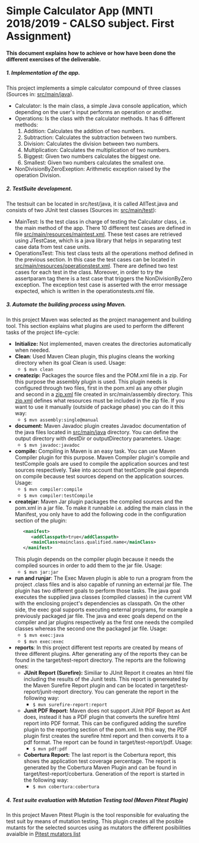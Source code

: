 # Simple Calculator App (MNTI 2018/2019 -  CALSO subject. First Assignment) 

#### This document explains how to achieve or how have been done the different exercises of the deliverable.

##### 1. Implementation of the app.
This project implements a simple calculator compound of three classes (Sources in: [src/main/java](src/main/java)). 
   * Calculator: Is the main class, a simple Java console application, which depending on the user's input performs an operation or another.
   * Operations: Is the class with the calculator methods. It has 6 different methods:
      1. Addition: Calculates the addition of two numbers.
      2. Subtraction: Calculates the subtraction between two numbers.
      3. Division: Calculates the division between two numbers.
      4. Multiplication: Calculates the multiplication of two numbers.
      5. Biggest: Given two numbers calculates the biggest one.
      6. Smallest: Given two numbers calculates the smallest one.
   * NonDivisionByZeroExeption: Arithmetic exception raised by the operation Division. 
##### 2. TestSuite development.
The testsuit can be located in src/test/java, it is called AllTest.java and consists of two JUnit test classes (Sources in: [src/main/test](src/main/test)): 
   * MainTest: Is the test class in charge of testing the Calculator class, i.e. the main method of the app. There 10 different test cases are defined  in file [src/main/resources/maintest.xml](src/main/resources/maintest.xml). These test cases are retrieved using JTestCase, which is a java library that helps in separating test case data from test case units.
   * OperationsTest: This test class tests all the operations method defined in the previous section. In this case the test cases can be located in [src/main/resources/operationstest.xml](src/main/resources/operationstest.xml). There are defined two test cases for each test in the class. Moreover, in order to try the assertparam tag there is a test case that triggers the NonDivisionByZero exception. The exception test case is asserted with the error message expected, which is written in the operationstests.xml file.
##### 3. Automate the building process using Maven.
In this project Maven was selected as the project management and building tool. This section explains what plugins are used to perform the different tasks of the project life-cycle:
   * **Initialize:** Not implemented, maven creates the directories automatically when needed.
   * **Clean**: Used Maven Clean plugin, this plugins cleans the working directory when its goal Clean is used. Usage:
      * ``` $ mvn clean ```
   * **createzip:** Packages the source files and the POM.xml file in a zip. For this purpose the assembly plugin is used. This plugin needs is configured through two files, first in the pom.xml as any other plugin and second in a [zip.xml](src/main/assembly/zip.xml) file created in src/main/assembly directory. This [zip.xml](src/main/assembly/zip.xml)  defines what resources must be included in the zip file. If you want to use it manually (outside of package phase) you can do it this way:
      * ``` $ mvn assembly:single@manual ```
   * **document:** Maven Javadoc plugin creates Javadoc documentation of the java files located in [src/main/java](src/main/java) directory. You can define the output directory with destDir or outputDirectory parameters. Usage:
      * ``` $ mvn javadoc:javadoc ```
   *  **compile:**  Compiling in Maven is an easy task. You can use Maven Compiler plugin for this purpose. Maven Compiler plugin's compile and testCompile goals are used to compile the application sources and test sources respectively. Take into account that testCompile goal depends on compile because test sources depend on the application sources. Usage:
      * ``` $ mvn compiler:compile  ```     
      * ``` $ mvn compiler:testCompile  ```   
   *  **createjar**: Maven Jar plugin packages the compiled sources and the pom.xml in a jar file. To make it runnable i.e. adding the main class in the Manifest, you only have to add the following code in the configuration section of the plugin: 
      ```xml 
         <manifest>
            <addClasspath>true</addClasspath>
            <mainClass>mainclass.qualified.name</mainClass>
         </manifest> 
      ```
      This plugin depends on the compiler plugin because it needs the compiled sources in order to add them to the jar file. Usage:
      * ``` $ mvn jar:jar  ```     
   *  **run and runjar**: The Exec Maven plugin is able to run a program from the project .class files and is also capable of running an external jar file. The plugin has two different goals to perform those tasks. The java goal executes the supplied java classes (compiled classes) in the current VM with the enclosing project's dependencies as classpath. On the other side, the exec goal supports executing external programs, for example a previously packaged jar file. The java and exec goals depend on the compiler and jar plugins respectively as the first one needs the compiled classes whereas the second one the packaged jar file. Usage:
      * ``` $ mvn exec:java  ```     
      * ``` $ mvn exec:exec  ```   
   * **reports**: In this project different test reports are created by means of three different plugins. After generating any of the reports they can be found in the target/test-report directory. The reports are the following ones:
      * **JUnit Report (Surefire):** Similiar to JUnit Report it creates an html file including the results of the Junit tests. This report is genereated by the Maven Surefire Report plugin and can be located in target/test-report/junit-report directory. You can generate the report in the following way:
         * ``` $ mvn surefire-report:report ```
      * **Junit PDF Report:** Maven does not support JUnit PDF Report as Ant does, instead it has a PDF plugin that converts the surefire html report into PDF format. This can be configured adding the surefire plugin to the reporting section of the pom.xml. In this way, the PDF plugin first creates the surefire html report and then converts it to a pdf format. The report can be found in target/test-report/pdf. Usage:
         * ``` $ mvn pdf:pdf ```
      * **Cobertura Report:** The last report is the Cobertura report, this shows the application test coverage percentage. The report is generated by the Cobertura Maven Plugin and can be found in target/test-report/cobertura. Generation of the report is started in the following way:
         * ``` $ mvn cobertura:cobertura ```
 ##### 4. Test suite evaluation with Mutation Testing tool (Maven Pitest Plugin)
In this project Maven Pitest Plugin is the tool responsible for evaluating the test suit by means of mutation testing. This plugin creates all the posible mutants for the selected sources using as mutators the different posibilities avaialble in [Pitest mutators list](http://pitest.org/quickstart/mutators/)
